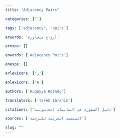 ```yaml
---
title: "Adjacency Pairs"

categories: ['']

tags: ['adjacency', 'pairs']

arwords: 'أزواج متجاورة'

arexps: []

enwords: ['Adjacency Pairs']

enexps: []

arlexicons: ['ز']

enlexicons: ['A']

authors: ['Ruqayya Roshdy']

translators: ['Tarek Ibrahim']

citations: ['دليل أكسفورد في السانيات الحاسوبية']

sources: ['المنظمة العربية للترجمة']

slug: ""
---
```

